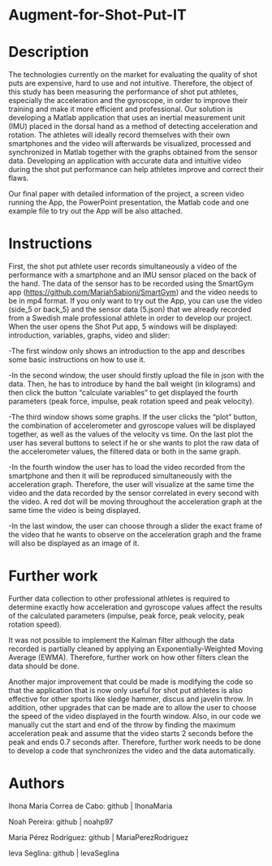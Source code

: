 # Augment-for-Shot-Put-IT
# Description
The technologies currently on the market for evaluating the quality of shot puts are expensive, hard to use and not intuitive. Therefore, the object of this study has been measuring the performance of shot put athletes, especially the acceleration and the gyroscope, in order to improve their training and make it more efficient and professional. Our solution is developing a Matlab application that uses an inertial measurement unit (IMU) placed in the dorsal hand as a method of detecting acceleration and rotation. The athletes will ideally record themselves with their own smartphones and the video will afterwards be visualized, processed and synchronized in Matlab together with the graphs obtained from the sensor data. Developing an application with accurate data and intuitive video during the shot put performance can help athletes improve and correct their flaws. 

Our final paper with detailed information of the project, a screen video running the App, the PowerPoint presentation, the Matlab code and one example file to try out the App will be also attached. 
# Instructions
First, the shot put athlete user records simultaneously a video of the performance with a smartphone and an IMU sensor placed on the back of the hand. The data of  the sensor has to be recorded using the SmartGym app (https://github.com/MariahSabioni/SmartGym) and the video needs to be in mp4 format.
If you only want to try out the App, you can use the video (side_5 or back_5) and the sensor data (5.json) that we already recorded from a Swedish male professional athlete in order to develop our project. 
When the user opens the Shot Put app, 5 windows will be displayed: introduction, variables, graphs, video and slider: 

-The first window only shows an introduction to the app and describes some basic instructions on how to use it.  

-In the second window, the user should firstly upload the file in json with the data. Then, he has to introduce by hand the ball weight (in kilograms) and then      click   the button “calculate variables” to get displayed the fourth parameters (peak force, impulse, peak rotation speed and peak velocity). 

-The third window shows some graphs. If the user clicks the “plot” button,  the combination of accelerometer and gyroscope values will be displayed together, as      well as the values of the velocity vs time. On the last plot the user has several buttons to select if he or she wants to plot the raw data of the accelerometer   values, the filtered data or both in the same graph.

-In the fourth window the user has to load the video recorded from the smartphone and then it will be reproduced simultaneously with the acceleration graph.          Therefore, the user will visualize at the same time the video and the data recorded by the sensor correlated in every second with the video. A red dot will be      moving throughout the acceleration graph at the same time the video is being displayed. 

-In the last window, the user can choose through a slider the exact frame of the video that he wants to observe on the acceleration graph and the frame will also    be displayed as an image of it.  
# Further work
Further data collection to other professional athletes is required to determine exactly how acceleration and gyroscope values affect the results of the calculated parameters (impulse, peak force, peak velocity, peak rotation speed). 

It was not possible to implement the Kalman filter although the data recorded is partially cleaned by applying an Exponentially-Weighted Moving Average (EWMA). Therefore, further work on how other filters clean the data should be done.

Another major improvement that could be made is modifying the code so that the application that is now only useful for shot put athletes is also effective for other sports like sledge hammer, discus and javelin throw.
In addition, other upgrades that can be made are to allow the user to choose the speed of the video displayed in the fourth window. 
Also, in our code we manually cut the start and end of the throw by finding the maximum acceleration peak and  assume that the video starts 2 seconds before the peak and ends 0.7 seconds after. Therefore, further work needs to be done to develop a code that synchronizes the video and the data automatically.

# Authors
Ihona Maria Correa de Cabo: github | IhonaMaria

Noah Pereira:  github | noahp97

Maria Pérez Rodríguez:  github | MariaPerezRodriguez

Ieva Seglina:  github | IevaSeglina
